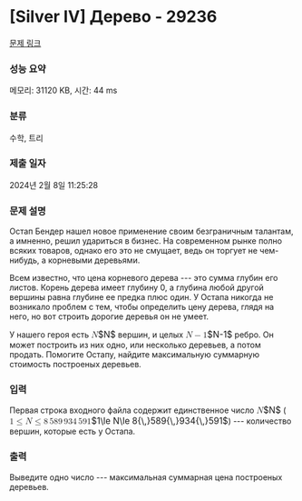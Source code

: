# [Silver IV] Дерево - 29236 

[문제 링크](https://www.acmicpc.net/problem/29236) 

### 성능 요약

메모리: 31120 KB, 시간: 44 ms

### 분류

수학, 트리

### 제출 일자

2024년 2월 8일 11:25:28

### 문제 설명

<p>Остап Бендер нашел новое применение своим безграничным талантам, а имненно, решил удариться в бизнес. На современном рынке полно всяких товаров, однако его это не смущает, ведь он торгует не чем-нибудь, а корневыми деревьями. </p>

<p>Всем известно, что цена корневого дерева --- это сумма глубин его листов. Корень дерева имеет глубину 0, а глубина любой другой вершины равна глубине ее предка плюс один. У Остапа никогда не возникало проблем с тем, чтобы определить цену дерева, глядя на него, но вот строить дорогие деревья он не умеет.</p>

<p>У нашего героя есть <mjx-container class="MathJax" jax="CHTML" style="font-size: 109%; position: relative;"><mjx-math class="MJX-TEX" aria-hidden="true"><mjx-mi class="mjx-i"><mjx-c class="mjx-c1D441 TEX-I"></mjx-c></mjx-mi></mjx-math><mjx-assistive-mml unselectable="on" display="inline"><math xmlns="http://www.w3.org/1998/Math/MathML"><mi>N</mi></math></mjx-assistive-mml><span aria-hidden="true" class="no-mathjax mjx-copytext">$N$</span></mjx-container> вершин, и целых <mjx-container class="MathJax" jax="CHTML" style="font-size: 109%; position: relative;"><mjx-math class="MJX-TEX" aria-hidden="true"><mjx-mi class="mjx-i"><mjx-c class="mjx-c1D441 TEX-I"></mjx-c></mjx-mi><mjx-mo class="mjx-n" space="3"><mjx-c class="mjx-c2212"></mjx-c></mjx-mo><mjx-mn class="mjx-n" space="3"><mjx-c class="mjx-c31"></mjx-c></mjx-mn></mjx-math><mjx-assistive-mml unselectable="on" display="inline"><math xmlns="http://www.w3.org/1998/Math/MathML"><mi>N</mi><mo>−</mo><mn>1</mn></math></mjx-assistive-mml><span aria-hidden="true" class="no-mathjax mjx-copytext">$N-1$</span></mjx-container> ребро. Он может построить из них одно, или несколько деревьев, а потом продать. Помогите Остапу, найдите максимальную суммарную стоимость построеных деревьев.  </p>

### 입력 

 <p>Первая строка входного файла содержит единственное число <mjx-container class="MathJax" jax="CHTML" style="font-size: 109%; position: relative;"><mjx-math class="MJX-TEX" aria-hidden="true"><mjx-mi class="mjx-i"><mjx-c class="mjx-c1D441 TEX-I"></mjx-c></mjx-mi></mjx-math><mjx-assistive-mml unselectable="on" display="inline"><math xmlns="http://www.w3.org/1998/Math/MathML"><mi>N</mi></math></mjx-assistive-mml><span aria-hidden="true" class="no-mathjax mjx-copytext">$N$</span></mjx-container> (<mjx-container class="MathJax" jax="CHTML" style="font-size: 109%; position: relative;"><mjx-math class="MJX-TEX" aria-hidden="true"><mjx-mn class="mjx-n"><mjx-c class="mjx-c31"></mjx-c></mjx-mn><mjx-mo class="mjx-n" space="4"><mjx-c class="mjx-c2264"></mjx-c></mjx-mo><mjx-mi class="mjx-i" space="4"><mjx-c class="mjx-c1D441 TEX-I"></mjx-c></mjx-mi><mjx-mo class="mjx-n" space="4"><mjx-c class="mjx-c2264"></mjx-c></mjx-mo><mjx-mn class="mjx-n" space="4"><mjx-c class="mjx-c38"></mjx-c></mjx-mn><mjx-texatom texclass="ORD"><mjx-mstyle><mjx-mspace style="width: 0.167em;"></mjx-mspace></mjx-mstyle></mjx-texatom><mjx-mn class="mjx-n"><mjx-c class="mjx-c35"></mjx-c><mjx-c class="mjx-c38"></mjx-c><mjx-c class="mjx-c39"></mjx-c></mjx-mn><mjx-texatom texclass="ORD"><mjx-mstyle><mjx-mspace style="width: 0.167em;"></mjx-mspace></mjx-mstyle></mjx-texatom><mjx-mn class="mjx-n"><mjx-c class="mjx-c39"></mjx-c><mjx-c class="mjx-c33"></mjx-c><mjx-c class="mjx-c34"></mjx-c></mjx-mn><mjx-texatom texclass="ORD"><mjx-mstyle><mjx-mspace style="width: 0.167em;"></mjx-mspace></mjx-mstyle></mjx-texatom><mjx-mn class="mjx-n"><mjx-c class="mjx-c35"></mjx-c><mjx-c class="mjx-c39"></mjx-c><mjx-c class="mjx-c31"></mjx-c></mjx-mn></mjx-math><mjx-assistive-mml unselectable="on" display="inline"><math xmlns="http://www.w3.org/1998/Math/MathML"><mn>1</mn><mo>≤</mo><mi>N</mi><mo>≤</mo><mn>8</mn><mrow data-mjx-texclass="ORD"><mstyle scriptlevel="0"><mspace width="0.167em"></mspace></mstyle></mrow><mn>589</mn><mrow data-mjx-texclass="ORD"><mstyle scriptlevel="0"><mspace width="0.167em"></mspace></mstyle></mrow><mn>934</mn><mrow data-mjx-texclass="ORD"><mstyle scriptlevel="0"><mspace width="0.167em"></mspace></mstyle></mrow><mn>591</mn></math></mjx-assistive-mml><span aria-hidden="true" class="no-mathjax mjx-copytext">$1\le N\le 8{\,}589{\,}934{\,}591$</span></mjx-container>) --- количество вершин, которые есть у Остапа.</p>

### 출력 

 <p>Выведите одно число --- максимальная суммарная цена построеных деревьев.</p>

